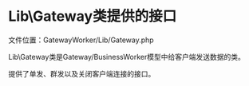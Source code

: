 # Lib\Gateway类提供的接口

文件位置：GatewayWorker/Lib/Gateway.php

Lib\Gateway类是Gateway/BusinessWorker模型中给客户端发送数据的类。

提供了单发、群发以及关闭客户端连接的接口。
